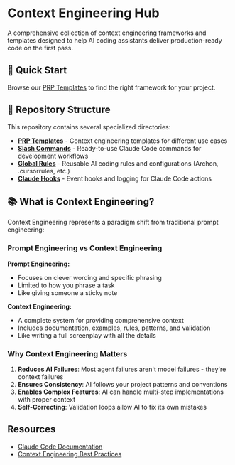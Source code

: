 # Context Engineering Hub

A comprehensive collection of context engineering frameworks and templates designed to help AI coding assistants deliver production-ready code on the first pass.

## 🚀 Quick Start

Browse our [PRP Templates](./prp-templates/) to find the right framework for your project.

## 📁 Repository Structure

This repository contains several specialized directories:

- **[PRP Templates](./prp-templates/)** - Context engineering templates for different use cases
- **[Slash Commands](./slash-commands/)** - Ready-to-use Claude Code commands for development workflows
- **[Global Rules](./global-rules/)** - Reusable AI coding rules and configurations (Archon, .cursorrules, etc.)
- **[Claude Hooks](./claude-hooks/)** - Event hooks and logging for Claude Code actions

## 📚 What is Context Engineering?

Context Engineering represents a paradigm shift from traditional prompt engineering:

### Prompt Engineering vs Context Engineering

**Prompt Engineering:**

- Focuses on clever wording and specific phrasing
- Limited to how you phrase a task
- Like giving someone a sticky note

**Context Engineering:**

- A complete system for providing comprehensive context
- Includes documentation, examples, rules, patterns, and validation
- Like writing a full screenplay with all the details

### Why Context Engineering Matters

1. **Reduces AI Failures**: Most agent failures aren't model failures - they're context failures
2. **Ensures Consistency**: AI follows your project patterns and conventions
3. **Enables Complex Features**: AI can handle multi-step implementations with proper context
4. **Self-Correcting**: Validation loops allow AI to fix its own mistakes

## Resources

- [Claude Code Documentation](https://docs.anthropic.com/en/docs/claude-code)
- [Context Engineering Best Practices](https://www.philschmid.de/context-engineering)
